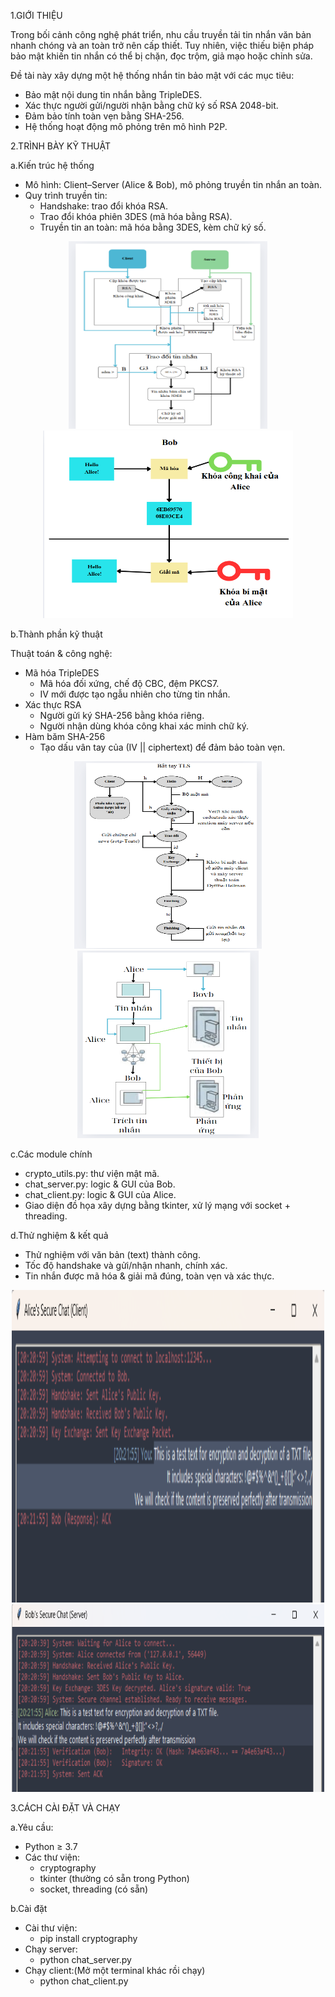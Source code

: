 1.GIỚI THIỆU

Trong bối cảnh công nghệ phát triển, nhu cầu truyền tải tin nhắn văn bản nhanh chóng và an toàn trở nên cấp thiết. Tuy nhiên, việc thiếu biện pháp bảo mật khiến tin nhắn có thể bị chặn, đọc trộm, giả mạo hoặc chỉnh sửa.

Đề tài này xây dựng một hệ thống nhắn tin bảo mật với các mục tiêu:
- Bảo mật nội dung tin nhắn bằng TripleDES.
- Xác thực người gửi/người nhận bằng chữ ký số RSA 2048-bit.
- Đảm bảo tính toàn vẹn bằng SHA-256.
- Hệ thống hoạt động mô phỏng trên mô hình P2P.

2.TRÌNH BÀY KỸ THUẬT

a.Kiến trúc hệ thống
- Mô hình: Client–Server (Alice & Bob), mô phỏng truyền tin nhắn an toàn.
- Quy trình truyền tin:
  - Handshake: trao đổi khóa RSA.
  - Trao đổi khóa phiên 3DES (mã hóa bằng RSA).
  - Truyền tin an toàn: mã hóa bằng 3DES, kèm chữ ký số.
<p align="center">
  <img src="ANH/so_do_hoat_dong_chi_tiet.png" alt="" width="318px" height="300px"/>
  <img src="ANH/bieu_do_tong_the.png" alt="" width="400px" height="300px"/>
</p>


b.Thành phần kỹ thuật

Thuật toán & công nghệ:
- Mã hóa TripleDES
  - Mã hóa đối xứng, chế độ CBC, đệm PKCS7.
  - IV mới được tạo ngẫu nhiên cho từng tin nhắn.
- Xác thực RSA
  - Người gửi ký SHA-256 bằng khóa riêng.
  - Người nhận dùng khóa công khai xác minh chữ ký.
- Hàm băm SHA-256
  - Tạo dấu vân tay của (IV || ciphertext) để đảm bảo toàn vẹn.
<p align="center">
  <img src="ANH/so_do_luong_du_lieu.png" alt="" width="300px" height="300px"/>
  <img src="ANH/luong_du_lieu_gui_nhan.png" alt="" width="290px" height="300px"/>
</p>

c.Các module chính
- crypto_utils.py: thư viện mật mã.
- chat_server.py: logic & GUI của Bob.
- chat_client.py: logic & GUI của Alice.
- Giao diện đồ họa xây dựng bằng tkinter, xử lý mạng với socket + threading.

d.Thử nghiệm & kết quả
- Thử nghiệm với văn bản (text) thành công.
- Tốc độ handshake và gửi/nhận nhanh, chính xác.
- Tin nhắn được mã hóa & giải mã đúng, toàn vẹn và xác thực.
<p align="center">
  <img src="ANH/kq_alice.png" alt="" width="500px" height="500px"/>
  <img src="ANH/kq_bob.png" alt="" width="500px" height="300px"/>
</p>

3.CÁCH CÀI ĐẶT VÀ CHẠY

a.Yêu cầu:
- Python ≥ 3.7
- Các thư viện:
  - cryptography
  - tkinter (thường có sẵn trong Python)
  - socket, threading (có sẵn)

b.Cài đặt
- Cài thư viện:
  - pip install cryptography
- Chạy server:
  - python chat_server.py
- Chạy client:(Mở một terminal khác rồi chạy)
  - python chat_client.py
